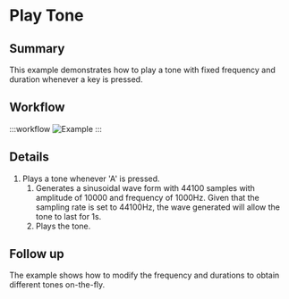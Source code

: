 # Play Tone

## Summary
This example demonstrates how to play a tone with fixed frequency and duration whenever a key is pressed.

## Workflow
:::workflow
![Example](~/workflows/BonsaiExamples/Audio/PlayTone/PlayTone.bonsai)
:::

## Details
1. Plays a tone whenever 'A' is pressed.
    1. Generates a sinusoidal wave form with 44100 samples with amplitude of 10000 and frequency of 1000Hz. Given that the sampling rate is set to 44100Hz, the wave generated will allow the tone to last for 1s.
    2. Plays the tone.

## Follow up
The example shows how to modify the frequency and durations to obtain different tones on-the-fly.
